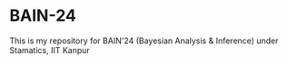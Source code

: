# BAIN-24
This is my repository for BAIN'24 (Bayesian Analysis &amp; Inference) under Stamatics, IIT Kanpur
